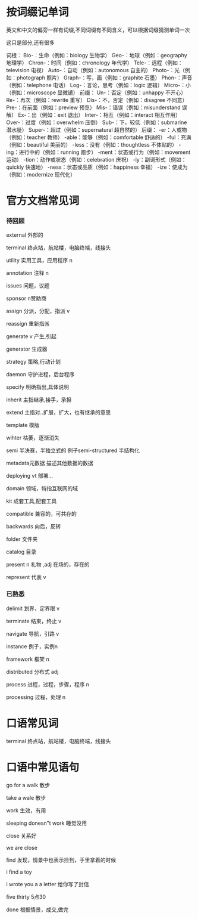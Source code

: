 # 按词缀记单词

英文和中文的偏旁一样有词缀,不同词缀有不同含义，可以根据词缀猜测单词一次

这只是部分,还有很多

词根：
Bio-：生命（例如：biology 生物学）
Geo-：地球（例如：geography 地理学）
Chron-：时间（例如：chronology 年代学）
Tele-：远程（例如：television 电视）
Auto-：自动（例如：autonomous 自主的）
Photo-：光（例如：photograph 照片）
Graph-：写，画（例如：graphite 石墨）
Phon-：声音（例如：telephone 电话）
Log-：言论，思考（例如：logic 逻辑）
Micro-：小（例如：microscope 显微镜）
前缀：
Un-：否定（例如：unhappy 不开心）
Re-：再次（例如：rewrite 重写）
Dis-：不，否定（例如：disagree 不同意）
Pre-：在前面（例如：preview 预览）
Mis-：错误（例如：misunderstand 误解）
Ex-：出（例如：exit 退出）
Inter-：相互（例如：interact 相互作用）
Over-：过度（例如：overwhelm 压倒）
Sub-：下，较低（例如：submarine 潜水艇）
Super-：超过（例如：supernatural 超自然的）
后缀：
-er：人或物（例如：teacher 教师）
-able：能够（例如：comfortable 舒适的）
-ful：充满（例如：beautiful 美丽的）
-less：没有（例如：thoughtless 不体贴的）
-ing：进行中的（例如：running 跑步）
-ment：状态或行为（例如：movement 运动）
-tion：动作或状态（例如：celebration 庆祝）
-ly：副词形式（例如：quickly 快速地）
-ness：状态或品质（例如：happiness 幸福）
-ize：使成为（例如：modernize 现代化）

# 官方文档常见词

### 

### 待回顾

external  外部的

terminal   终点站，航站楼，电脑终端，线接头

utility  实用工具，应用程序 n

annotation  注释 n

issues 问题，议题

sponsor n赞助商

assign  分派，分配，指派  v

reassign 重新指派

generate v 产生,引起

generator 生成器

strategy 策略,行动计划

daemon 守护进程，后台程序

specify   明确指出,具体说明

inherit 主指继承,接手，承担

extend  主指对..扩展，扩大，也有继承的意思

template 模版

wihter  枯萎，逐渐消失

semi  半决赛，半独立式的   例子semi-structured  半结构化

metadata元数据   描述其他数据的数据

deploying  vt 部署...

domain   领域，特指互联网的域

kit   成套工具,配套工具

 compatible  兼容的，可共存的

backwards   向后，反转

folder   文件夹

catalog 目录

present   n 礼物 ,adj 在场的，存在的

represent 代表 v



### 已熟悉

delimit 划界，定界限 v

terminate 结束，终止 v

navigate  导航，引路  v

instance 例子，实例n

framework  框架 n

distributed 分布式 adj

process 进程，过程，步骤，程序 n

processing  过程，处理 n



# 口语常见词

terminal   终点站，航站楼，电脑终端，线接头



# 口语中常见语句

go for a walk 散步

take a wale 散步

work  生效，有用

sleeping donesn"t  work    睡觉没用

close   关系好

we are close 

find  发现，情景中也表示捡到，手里拿着的时候

i find  a toy

i wrote you a a letter 给你写了封信

five thirty  5点30

done   根据情景，成交,做完